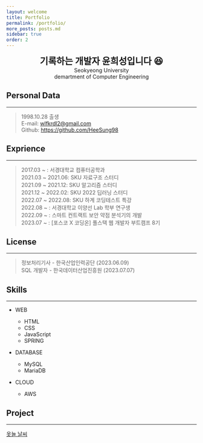 ```yaml
---
layout: welcome
title: Portfolio
permalink: /portfolio/
more_posts: posts.md
sidebar: true
order: 2
---
```


<center>
<span style=
"font-size:170%;
font-weight:bold">
기록하는 개발자 윤희성입니다 😆
</span>
</center>

<center>Seokyeong University</center>

<center>demartment of Computer Engineering</center>


## Personal Data
---
> 1998.10.28 출생<br>
> E-mail: wlfkrdl2@gmail.com<br>
> Github: <a href="https://github.com/HeeSung98">https://github.com/HeeSung98</a>


## Exprience
---
> 2017.03 ~ : 서경대학교 컴퓨터공학과<br>
> 2021.03 ~ 2021.06: SKU 자료구조 스터디<br>
> 2021.09 ~ 2021.12: SKU 알고리즘 스터디<br>
> 2021.12 ~ 2022.02: SKU 2022 딥러닝 스터디<br>
> 2022.07 ~ 2022.08: SKU 하계 코딩테스트 특강<br>
> 2022.08 ~ : 서경대학교 이양선 Lab 학부 연구생<br>
> 2022.09 ~ : 스마트 컨트랙트 보안 약점 분석기의 개발<br>
> 2023.07 ~ : [포스코 X 코딩온] 풀스택 웹 개발자 부트캠프 8기<br>

## License
---
> 정보처리기사 - 한국산업인력공단 (2023.06.09)<br>
> SQL 개발자 - 한국데이터산업진흥원 (2023.07.07)<br>


## Skills
---

* WEB
    + HTML
    + CSS
    + JavaScript
    + SPRING

* DATABASE
    + MySQL
    + MariaDB

* CLOUD
    + AWS


## Project
---
[옷늘 날씨](https://github.com/HeeSung98/Weatherfit)




